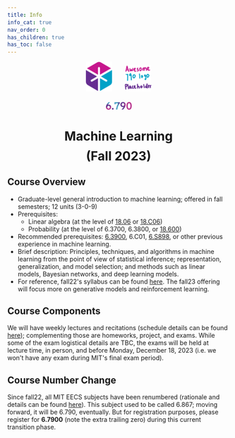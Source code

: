 ```yaml
---
title: Info
info_cat: true
nav_order: 0
has_children: true
has_toc: false
---
```

<center>
<div style="margin-bottom:1.5em">
<img src="/assets/images/eecslogo.svg" width="12%" style="margin-right:2em"><img src="/assets/images/790-placeholder.png" width="12%">
</div>

<img src="/assets/images/790-txt.png" width="12%">

<h1 style="margin-bottom:-1em">Machine Learning</h1>
<h1>(Fall 2023)</h1>
</center>


## Course Overview

- Graduate-level general introduction to machine learning; offered in fall semesters; 12 units (3-0-9)
- Prerequisites:
  - Linear algebra (at the level of [18.06](https://github.com/mitmath/1806) or [18.C06](https://canvas.mit.edu/courses/16629))
  - Probability (at the level of 6.3700, 6.3800, or [18.600](https://math.mit.edu/~sheffield/spring2022math600.html))
- Recommended prerequisites: [6.3900](https://introml.mit.edu/spring23/calendar), 6.C01, [6.S898](https://phillipi.github.io/6.s898/), or other previous experience in machine learning.
- Brief description: Principles, techniques, and algorithms in machine learning from the point of view of statistical inference; representation, generalization, and model selection; and methods such as linear models, Bayesian networks, and deep learning models. 
- For reference, fall22's syllabus can be found [here](https://docs.google.com/document/d/1Z0dG_xc1PlpJs0ZCWrsUNCFBQyTAUQ1O4ydZx8nP42A). The fall23 offering will focus more on generative models and reinforcement learning.

## Course Components

We will have weekly lectures and recitations (schedule details can be found [here](/info/schedule/)); complementing those are homeworks, project, and exams. While some of the exam logistical details are TBC, the exams will be held at lecture time, in person, and before Monday, December 18, 2023 (i.e. we won't have any exam during MIT's final exam period).

## Course Number Change

Since fall22, all MIT EECS subjects have been renumbered (rationale and details can be found [here](https://www.eecs.mit.edu/academics/subject-numbering/)). This subject used to be called 6.867; moving forward, it will be 6.790, eventually. But for registration purposes, please register for **6.7900** (note the extra trailing zero) during this current transition phase.